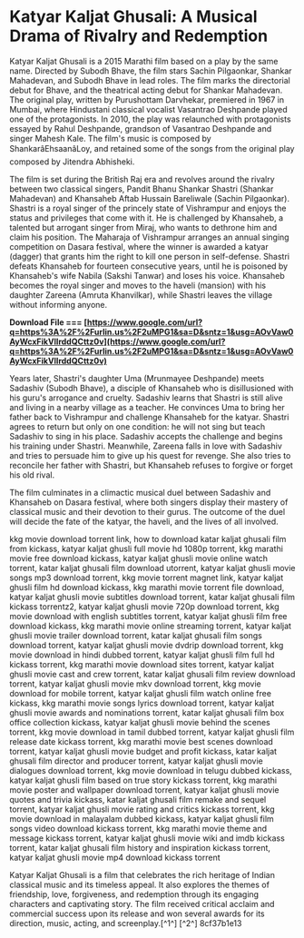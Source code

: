
 
# Katyar Kaljat Ghusali: A Musical Drama of Rivalry and Redemption
 
Katyar Kaljat Ghusali is a 2015 Marathi film based on a play by the same name. Directed by Subodh Bhave, the film stars Sachin Pilgaonkar, Shankar Mahadevan, and Subodh Bhave in lead roles. The film marks the directorial debut for Bhave, and the theatrical acting debut for Shankar Mahadevan. The original play, written by Purushottam Darvhekar, premiered in 1967 in Mumbai, where Hindustani classical vocalist Vasantrao Deshpande played one of the protagonists. In 2010, the play was relaunched with protagonists essayed by Rahul Deshpande, grandson of Vasantrao Deshpande and singer Mahesh Kale. The film's music is composed by ShankarâEhsaanâLoy, and retained some of the songs from the original play composed by Jitendra Abhisheki.
 
The film is set during the British Raj era and revolves around the rivalry between two classical singers, Pandit Bhanu Shankar Shastri (Shankar Mahadevan) and Khansaheb Aftab Hussain Bareliwale (Sachin Pilgaonkar). Shastri is a royal singer of the princely state of Vishrampur and enjoys the status and privileges that come with it. He is challenged by Khansaheb, a talented but arrogant singer from Miraj, who wants to dethrone him and claim his position. The Maharaja of Vishrampur arranges an annual singing competition on Dasara festival, where the winner is awarded a katyar (dagger) that grants him the right to kill one person in self-defense. Shastri defeats Khansaheb for fourteen consecutive years, until he is poisoned by Khansaheb's wife Nabila (Sakshi Tanwar) and loses his voice. Khansaheb becomes the royal singer and moves to the haveli (mansion) with his daughter Zareena (Amruta Khanvilkar), while Shastri leaves the village without informing anyone.
 
**Download File === [https://www.google.com/url?q=https%3A%2F%2Furlin.us%2F2uMPG1&sa=D&sntz=1&usg=AOvVaw0AyWcxFikVlIrddQCttz0v](https://www.google.com/url?q=https%3A%2F%2Furlin.us%2F2uMPG1&sa=D&sntz=1&usg=AOvVaw0AyWcxFikVlIrddQCttz0v)**


 
Years later, Shastri's daughter Uma (Mrunmayee Deshpande) meets Sadashiv (Subodh Bhave), a disciple of Khansaheb who is disillusioned with his guru's arrogance and cruelty. Sadashiv learns that Shastri is still alive and living in a nearby village as a teacher. He convinces Uma to bring her father back to Vishrampur and challenge Khansaheb for the katyar. Shastri agrees to return but only on one condition: he will not sing but teach Sadashiv to sing in his place. Sadashiv accepts the challenge and begins his training under Shastri. Meanwhile, Zareena falls in love with Sadashiv and tries to persuade him to give up his quest for revenge. She also tries to reconcile her father with Shastri, but Khansaheb refuses to forgive or forget his old rival.
 
The film culminates in a climactic musical duel between Sadashiv and Khansaheb on Dasara festival, where both singers display their mastery of classical music and their devotion to their gurus. The outcome of the duel will decide the fate of the katyar, the haveli, and the lives of all involved.
 
kkg movie download torrent link,  how to download katar kaljat ghusali film from kickass,  katyar kaljat ghusli full movie hd 1080p torrent,  kkg marathi movie free download kickass,  katyar kaljat ghusli movie online watch torrent,  katar kaljat ghusali film download utorrent,  katyar kaljat ghusli movie songs mp3 download torrent,  kkg movie torrent magnet link,  katyar kaljat ghusli film hd download kickass,  kkg marathi movie torrent file download,  katyar kaljat ghusli movie subtitles download torrent,  katar kaljat ghusali film kickass torrentz2,  katyar kaljat ghusli movie 720p download torrent,  kkg movie download with english subtitles torrent,  katyar kaljat ghusli film free download kickass,  kkg marathi movie online streaming torrent,  katyar kaljat ghusli movie trailer download torrent,  katar kaljat ghusali film songs download torrent,  katyar kaljat ghusli movie dvdrip download torrent,  kkg movie download in hindi dubbed torrent,  katyar kaljat ghusli film full hd kickass torrent,  kkg marathi movie download sites torrent,  katyar kaljat ghusli movie cast and crew torrent,  katar kaljat ghusali film review download torrent,  katyar kaljat ghusli movie mkv download torrent,  kkg movie download for mobile torrent,  katyar kaljat ghusli film watch online free kickass,  kkg marathi movie songs lyrics download torrent,  katyar kaljat ghusli movie awards and nominations torrent,  katar kaljat ghusali film box office collection kickass,  katyar kaljat ghusli movie behind the scenes torrent,  kkg movie download in tamil dubbed torrent,  katyar kaljat ghusli film release date kickass torrent,  kkg marathi movie best scenes download torrent,  katyar kaljat ghusli movie budget and profit kickass,  katar kaljat ghusali film director and producer torrent,  katyar kaljat ghusli movie dialogues download torrent,  kkg movie download in telugu dubbed kickass,  katyar kaljat ghusli film based on true story kickass torrent,  kkg marathi movie poster and wallpaper download torrent,  katyar kaljat ghusli movie quotes and trivia kickass,  katar kaljat ghusali film remake and sequel torrent,  katyar kaljat ghusli movie rating and critics kickass torrent,  kkg movie download in malayalam dubbed kickass,  katyar kaljat ghusli film songs video download kickass torrent,  kkg marathi movie theme and message kickass torrent,  katyar kaljat ghusli movie wiki and imdb kickass torrent,  katar kaljat ghusali film history and inspiration kickass torrent,  katyar kaljat ghusli movie mp4 download kickass torrent
 
Katyar Kaljat Ghusali is a film that celebrates the rich heritage of Indian classical music and its timeless appeal. It also explores the themes of friendship, love, forgiveness, and redemption through its engaging characters and captivating story. The film received critical acclaim and commercial success upon its release and won several awards for its direction, music, acting, and screenplay.[^1^] [^2^]
 8cf37b1e13
 

